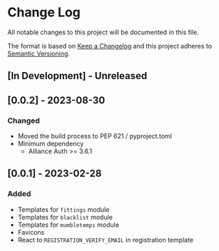 # Change Log

All notable changes to this project will be documented in this file.

The format is based on [Keep a Changelog](http://keepachangelog.com/)
and this project adheres to [Semantic Versioning](http://semver.org/).

## \[In Development\] - Unreleased

## \[0.0.2\] - 2023-08-30

### Changed

- Moved the build process to PEP 621 / pyproject.toml
- Minimum dependency
  - Alliance Auth >= 3.6.1

## \[0.0.1\] - 2023-02-28

### Added

- Templates for `fittings` module
- Templates for `blacklist` module
- Templates for `mumbletemps` module
- Favicons
- React to `REGISTRATION_VERIFY_EMAIL` in registration template

